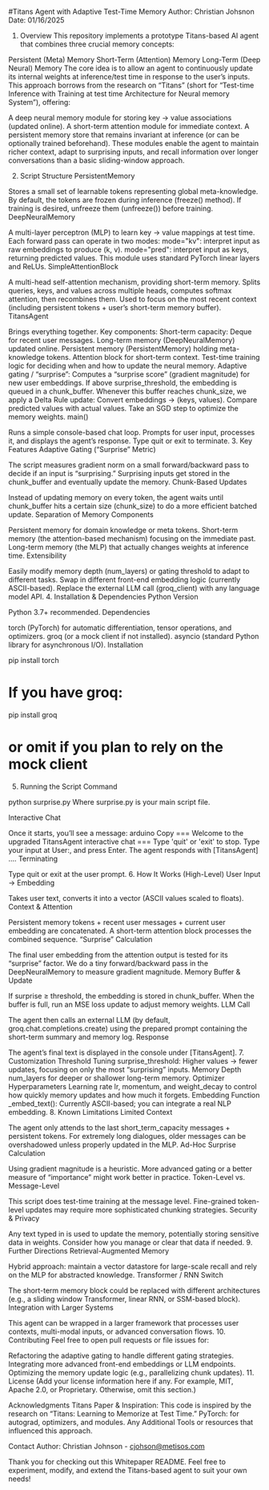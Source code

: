 #Titans Agent with Adaptive Test-Time Memory
Author: Christian Johsnon
Date: 01/16/2025

1. Overview
This repository implements a prototype Titans-based AI agent that combines three crucial memory concepts:

Persistent (Meta) Memory
Short-Term (Attention) Memory
Long-Term (Deep Neural) Memory
The core idea is to allow an agent to continuously update its internal weights at inference/test time in response to the user’s inputs. This approach borrows from the research on “Titans” (short for “Test-time Inference with Training at test time Architecture for Neural memory System”), offering:

A deep neural memory module for storing key → value associations (updated online).
A short-term attention module for immediate context.
A persistent memory store that remains invariant at inference (or can be optionally trained beforehand).
These modules enable the agent to maintain richer context, adapt to surprising inputs, and recall information over longer conversations than a basic sliding-window approach.

2. Script Structure
PersistentMemory

Stores a small set of learnable tokens representing global meta-knowledge.
By default, the tokens are frozen during inference (freeze() method).
If training is desired, unfreeze them (unfreeze()) before training.
DeepNeuralMemory

A multi-layer perceptron (MLP) to learn key → value mappings at test time.
Each forward pass can operate in two modes:
mode="kv": interpret input as raw embeddings to produce (k, v).
mode="pred": interpret input as keys, returning predicted values.
This module uses standard PyTorch linear layers and ReLUs.
SimpleAttentionBlock

A multi-head self-attention mechanism, providing short-term memory.
Splits queries, keys, and values across multiple heads, computes softmax attention, then recombines them.
Used to focus on the most recent context (including persistent tokens + user’s short-term memory buffer).
TitansAgent

Brings everything together. Key components:
Short-term capacity: Deque for recent user messages.
Long-term memory (DeepNeuralMemory) updated online.
Persistent memory (PersistentMemory) holding meta-knowledge tokens.
Attention block for short-term context.
Test-time training logic for deciding when and how to update the neural memory.
Adaptive gating / “surprise”:
Computes a “surprise score” (gradient magnitude) for new user embeddings.
If above surprise_threshold, the embedding is queued in a chunk_buffer.
Whenever this buffer reaches chunk_size, we apply a Delta Rule update:
Convert embeddings → (keys, values).
Compare predicted values with actual values.
Take an SGD step to optimize the memory weights.
main()

Runs a simple console-based chat loop.
Prompts for user input, processes it, and displays the agent’s response.
Type quit or exit to terminate.
3. Key Features
Adaptive Gating (“Surprise” Metric)

The script measures gradient norm on a small forward/backward pass to decide if an input is “surprising.”
Surprising inputs get stored in the chunk_buffer and eventually update the memory.
Chunk-Based Updates

Instead of updating memory on every token, the agent waits until chunk_buffer hits a certain size (chunk_size) to do a more efficient batched update.
Separation of Memory Components

Persistent memory for domain knowledge or meta tokens.
Short-term memory (the attention-based mechanism) focusing on the immediate past.
Long-term memory (the MLP) that actually changes weights at inference time.
Extensibility

Easily modify memory depth (num_layers) or gating threshold to adapt to different tasks.
Swap in different front-end embedding logic (currently ASCII-based).
Replace the external LLM call (groq_client) with any language model API.
4. Installation & Dependencies
Python Version

Python 3.7+ recommended.
Dependencies

torch (PyTorch) for automatic differentiation, tensor operations, and optimizers.
groq (or a mock client if not installed).
asyncio (standard Python library for asynchronous I/O).
Installation


pip install torch
# If you have groq:
pip install groq
# or omit if you plan to rely on the mock client
5. Running the Script
Command


python surprise.py
Where surprise.py is your main script file.

Interactive Chat

Once it starts, you’ll see a message:
arduino
Copy
=== Welcome to the upgraded TitansAgent interactive chat ===
Type 'quit' or 'exit' to stop.
Type your input at User:, and press Enter. The agent responds with [TitansAgent] ....
Terminating

Type quit or exit at the user prompt.
6. How It Works (High-Level)
User Input → Embedding

Takes user text, converts it into a vector (ASCII values scaled to floats).
Context & Attention

Persistent memory tokens + recent user messages + current user embedding are concatenated.
A short-term attention block processes the combined sequence.
“Surprise” Calculation

The final user embedding from the attention output is tested for its “surprise” factor.
We do a tiny forward/backward pass in the DeepNeuralMemory to measure gradient magnitude.
Memory Buffer & Update

If surprise ≥ threshold, the embedding is stored in chunk_buffer.
When the buffer is full, run an MSE loss update to adjust memory weights.
LLM Call

The agent then calls an external LLM (by default, groq.chat.completions.create) using the prepared prompt containing the short-term summary and memory log.
Response

The agent’s final text is displayed in the console under [TitansAgent].
7. Customization
Threshold Tuning
surprise_threshold: Higher values → fewer updates, focusing on only the most “surprising” inputs.
Memory Depth
num_layers for deeper or shallower long-term memory.
Optimizer Hyperparameters
Learning rate lr, momentum, and weight_decay to control how quickly memory updates and how much it forgets.
Embedding Function
_embed_text(): Currently ASCII-based; you can integrate a real NLP embedding.
8. Known Limitations
Limited Context

The agent only attends to the last short_term_capacity messages + persistent tokens. For extremely long dialogues, older messages can be overshadowed unless properly updated in the MLP.
Ad-Hoc Surprise Calculation

Using gradient magnitude is a heuristic. More advanced gating or a better measure of “importance” might work better in practice.
Token-Level vs. Message-Level

This script does test-time training at the message level. Fine-grained token-level updates may require more sophisticated chunking strategies.
Security & Privacy

Any text typed in is used to update the memory, potentially storing sensitive data in weights. Consider how you manage or clear that data if needed.
9. Further Directions
Retrieval-Augmented Memory

Hybrid approach: maintain a vector datastore for large-scale recall and rely on the MLP for abstracted knowledge.
Transformer / RNN Switch

The short-term memory block could be replaced with different architectures (e.g., a sliding window Transformer, linear RNN, or SSM-based block).
Integration with Larger Systems

This agent can be wrapped in a larger framework that processes user contexts, multi-modal inputs, or advanced conversation flows.
10. Contributing
Feel free to open pull requests or file issues for:

Refactoring the adaptive gating to handle different gating strategies.
Integrating more advanced front-end embeddings or LLM endpoints.
Optimizing the memory update logic (e.g., parallelizing chunk updates).
11. License
(Add your license information here if any. For example, MIT, Apache 2.0, or Proprietary. Otherwise, omit this section.)

Acknowledgments
Titans Paper & Inspiration: This code is inspired by the research on “Titans: Learning to Memorize at Test Time.”
PyTorch: for autograd, optimizers, and modules.
Any Additional Tools or resources that influenced this approach.

Contact
Author: Christian Johnson - cjohson@metisos.com

Thank you for checking out this Whitepaper README. Feel free to experiment, modify, and extend the Titans-based agent to suit your own needs!
